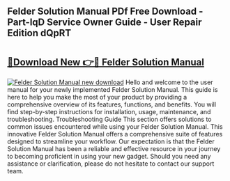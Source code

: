 ## Felder Solution Manual PDf Free Download - Part-lqD Service Owner Guide - User Repair Edition dQpRT

# <h2><a href="http://bc68525.oget.top/?id=Felder+Solution+Manual">🔗Download New 👉🔴 Felder Solution Manual</a></h2>

[![Felder Solution Manual new download](https://i.imgur.com/5g1atiW.png)](http://bc68525.oget.top/?id=Felder+Solution+Manual)
Hello and welcome to the user manual for your newly implemented Felder Solution Manual. This guide is here to help you make the most of your product by providing a comprehensive overview of its features, functions, and benefits. You will find step-by-step instructions for installation, usage, maintenance, and troubleshooting. Troubleshooting Guide This section offers solutions to common issues encountered while using your Felder Solution Manual. This innovative Felder Solution Manual offers a comprehensive suite of features designed to streamline your workflow. Our expectation is that the Felder Solution Manual has been a reliable and effective resource in your journey to becoming proficient in using your new gadget. Should you need any assistance or clarification, please do not hesitate to contact our support team.
